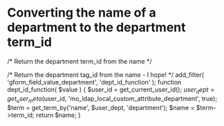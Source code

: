 # Converting the name of a department to the department term_id

/* Return the department term_id from the name */

/* Return the department tag_id from the name - I hope! */
add_filter( 'gform_field_value_department', 'dept_id_function' );
function dept_id_function( $value ) {
	$user_id = get_current_user_id();
	$user_dept = get_user_meta($user_id, 'mo_ldap_local_custom_attribute_department', true);
    $term = get_term_by('name', $user_dept, 'department');
	$name = $term->term_id;
	return $name;
}
